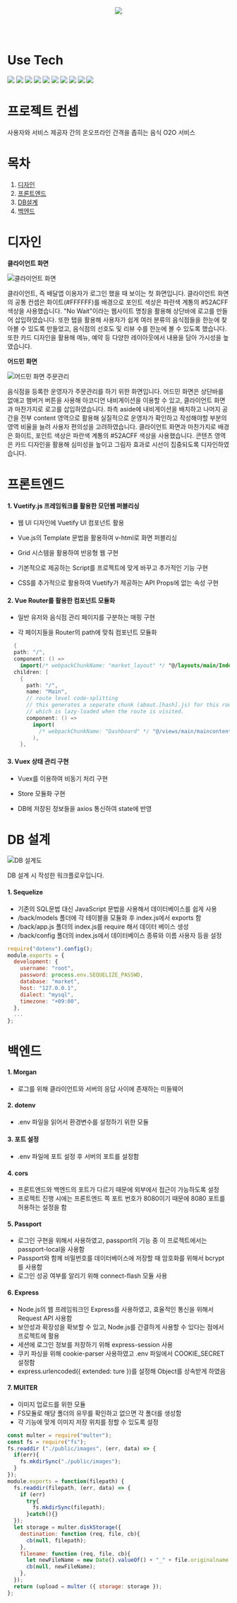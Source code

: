 <p align="center">
  <img src="https://capsule-render.vercel.app/api?type=Waving&color=auto&height=300&section=header&text=No%20Wait&fontSize=90" />
</p>
</br>
</br>


#  Use Tech

![](https://img.shields.io/badge/npm-CB3837?style=flat-square&logo=npm&logoColor=white)
![](https://img.shields.io/badge/IntelliJ%20IDEA-000000?style=flat-square&logo=IntelliJ%20IDEA&logoColor=white)
![](https://img.shields.io/badge/HTML5-E34F26?style=flat-square&logo=HTML5&logoColor=white)
![](https://img.shields.io/badge/CSS3-1572B6?style=flat-square&logo=CSS3&logoColor=white)
![](https://img.shields.io/badge/Vue.js-4FC08D?style=flat-square&logo=Vue.js&logoColor=white)
![](https://img.shields.io/badge/Vuetify.js%202.5.8-1867C0?style=flat-square&logo=Vuetify&logoColor=white)
![](https://img.shields.io/badge/Node.js-339933?style=flat-square&logo=Node.js&logoColor=white)
![](https://img.shields.io/badge/MySQL%208.0-4479A1?style=flat-square&logo=MySQL&logoColor=white)
![](https://img.shields.io/badge/Postman-FF6C37?style=flat-square&logo=Postman&logoColor=white)
![](https://img.shields.io/badge/Express.js-000000?style=flat-square&logo=Express&logoColor=white)

# 프로젝트 컨셉

사용자와 서비스 제공자 간의 온오프라인 간격을 좁히는 음식 O2O 서비스

# 목차

<ol>
  <li><a href="#design">디자인</a></li>
  <li><a href="#frontend">프론트엔드</a></li>
  <li><a href="#DB">DB설계</a></li>
  <li><a href="#backend">백엔드</a></li>

</ol>

<h1 id="design">디자인</h1>

__클라이언트 화면__

<img src="https://user-images.githubusercontent.com/85723094/135088887-209b8720-ec92-412f-8d24-ffa95ea35110.png" alt="클라이언트 화면">

클라이언트, 즉 배달앱 이용자가 로그인 했을 때 보이는 첫 화면입니다. 클라이언트 화면의 공통 컨셉은 화이트(#FFFFFF)를 배경으로 포인트 색상은 파란색 계통의 #52ACFF 색상을 사용했습니다.
"No Wait"이라는 웹사이트 명칭을 활용해 상단바에 로고를 만들어 삽입하였습니다. 또한 탭을 활용해 사용자가 쉽게 여러 분류의 음식점들을 한눈에 찾아볼 수 있도록 만들었고, 음식점의 선호도 및 리뷰 수를 한눈에 볼 수 있도록 했습니다. 또한 카드 디자인을 활용해 메뉴, 예약 등 다양한 레이아웃에서 내용을 담아 가시성을 높였습니다.

__어드민 화면__

<img src="https://user-images.githubusercontent.com/85723094/135089570-d4fb3142-9a91-403f-813d-d36c5d52c2a3.png" alt="어드민 화면 주문관리">

음식점을 등록한 운영자가 주문관리를 하기 위한 화면입니다. 어드민 화면은 상단바를 없애고 햄버거 버튼을 사용해 아코디언 내비게이션을 이용할 수 있고, 클라이언트 화면과 마찬가지로 로고를 삽입하였습니다. 
좌측 aside에 내비게이션을 배치하고 나머지 공간을 전부 content 영역으로 활용해 실질적으로 운영자가 확인하고 작성해야할 부분의 영역 비율을 늘려 사용자 편의성을 고려하였습니다. 클라이언트 화면과 마찬가지로 배경은 화이트, 포인트 색상은 파란색 계통의  #52ACFF 색상을 사용했습니다. 콘텐츠 영역은 카드 디자인을 활용해 심미성을 높이고 그림자 효과로 시선이 집중되도록 디자인하였습니다.

<!--<h1 id="DB">DB설계</h1>
예시.
<h1 id="backend">백엔드</h1>
예시.
-->
<h1 id="frontend">프론트엔드</h1>

 #### 1. Vuetify.js 프레임워크를 활용한 모던웹 퍼블리싱

  - 웹 UI 디자인에 Vuetify UI 컴포넌트 활용

  - Vue.js의 Template 문법을 활용하여 v-html로 화면 퍼블리싱

  - Grid 시스템을 활용하여 반응형 웹 구현

  - 기본적으로 제공하는 Script를 프로젝트에 맞게 바꾸고 추가적인 기능 구현

  - CSS를 추가적으로 활용하여 Vuetify가 제공하는 API Props에 없는 속성 구현

#### 2. Vue Router를 활용한 컴포넌트 모듈화 

  -  일반 유저와 음식점 관리 페이지를 구분하는 매핑 구현
 
  -  각 페이지들을 Router의 path에 맞춰 컴포넌트 모듈화

  ```kotlin
    {
    path: "/",
    component: () =>
      import(/* webpackChunkName: "market_layout" */ "@/layouts/main/Index"),
    children: [
      {
        path: "/",
        name: "Main",
        // route level code-splitting
        // this generates a separate chunk (about.[hash].js) for this route
        // which is lazy-loaded when the route is visited.
        component: () =>
          import(
            /* webpackChunkName: "Dashboard" */ "@/views/main/maincontent/TabItems"
          ),
      },
  ```

#### 3. Vuex 상태 관리 구현

  - Vuex를 이용하여 비동기 처리 구현
 
  - Store 모듈화 구현

  - DB에 저장된 정보들을 axios 통신하여 state에 반영

<h1 id="DB">DB 설계</h1>

<img src="https://user-images.githubusercontent.com/87686258/135237298-fa61681e-3afa-4ad2-95f0-bc7e09b21762.png" alt = "DB 설계도">

DB 설계 시 작성한 워크플로우입니다.

#### 1. Sequelize

- 기존의 SQL문법 대신 JavaScript 문법을 사용해서 데이터베이스를 쉽게 사용
- /back/models 폴더에 각 테이블을 모듈화 후 index.js에서 exports 함
- /back/app.js 폴더의 index.js를 require 해서 데이터 베이스 생성
- /back/config 폴더의 index.js에서 데이터베이스 종류와 이름 사용자 등을 설정

```javascript
require("dotenv").config();
module.exports = {
  development: {
    username: "root",
    password: process.env.SEQUELIZE_PASSWD,
    database: "market",
    host: "127.0.0.1",
    dialect: "mysql",
    timezone: "+09:00",
  },
  ...
};
```


<h1 id="backend">백엔드</h1>

#### 1. Morgan

- 로그를 위해 클라이언트와 서버의 응답 사이에 존재하는 미들웨어


#### 2. dotenv

- .env 파일을 읽어서 환경변수를 설정하기 위한 모듈


#### 3. 포트 설정

- .env 파일에 포트 설정 후 서버의 포트를 설정함

#### 4. cors

- 프론트엔드와 백엔드의 포트가 다르기 때문에 외부에서 접근이 가능하도록 설정
- 프로젝트 진행 시에는 프론트엔드 쪽 포트 번호가 8080이기 때문에 8080 포트를 허용하는 설정을 함

#### 5. Passport

- 로그인 구현을 위해서 사용하였고, passport의 기능 중 이 프로젝트에서는 passport-local을 사용함
- Passport와 함께 비밀번호를 데이터베이스에 저장할 때 암호화를 위해서 bcrypt를 사용함
- 로그인 성공 여부를 알리기 위해 connect-flash 모듈 사용

#### 6. Express

- Node.js의 웹 프레임워크인 Express를 사용하였고, 효율적인 통신을 위해서 Request API 사용함
- 보안성과 확장성을 확보할 수 있고, Node.js를 간결하게 사용할 수 있다는 점에서 프로젝트에 활용
- 세션에 로그인 정보를 저장하기 위해 express-session 사용
- 쿠키 파싱을 위해 cookie-parser 사용하였고 .env 파일에서 COOKIE_SECRET 설정함
- express.urlencoded({ extended: ture })를 설정해 Object를 상속받게 하였음

#### 7. MUITER

- 이미지 업로드를 위한 모듈
- FS모듈로 해당 폴더의 유무를 확인하고 없으면 각 폴더를 생성함
- 각 기능에 맞게 이미지 저장 위치를 정할 수 있도록 설정

```javascript
const multer = require("multer");
const fs = require("fs");
fs.readdir ("./public/images", (err, data) => {
  if(err){
    fs.mkdirSync("./public/images");
  }
});
module.exports = function(filepath) {
  fs.readdir(filepath, (err, data) => {
    if (err)
      try{
        fs.mkdirSync(filepath);
      }catch(){}
  });
  let storage = multer.diskStorage({
    destination: function (req, file, cb){
      cb(null, filepath);
    },
    filename: function (req, file, cb){
      let newFileName = new Date().valueOf() + "_" + file.originalname
      cb(null, newFileName);
    },
  });
  return (upload = multer ({ storage: storage });
};
```



